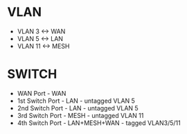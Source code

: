 # VLAN

- VLAN  3 <-> WAN
- VLAN  5 <-> LAN
- VLAN 11 <-> MESH

# SWITCH
- WAN Port - WAN
- 1st Switch Port - LAN - untagged VLAN 5
- 2nd Switch Port - LAN - untagged VLAN 5
- 3rd Switch Port - MESH - untagged VLAN 11
- 4th Switch Port - LAN+MESH+WAN - tagged VLAN3/5/11

